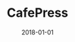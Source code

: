 ---
layout: site
title: "CafePress"
date: 2018-01-01
categories: [community]
version: 4.4.6
major: 4
minor: 4
patch: 6
slug: cafepress
link: http://www.cafepress.com/
permalink: /sites/:slug
---